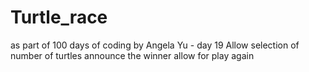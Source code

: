 # Turtle_race
as part of 100 days of coding by Angela Yu - day 19
Allow selection of number of turtles
announce the winner
allow for play again
